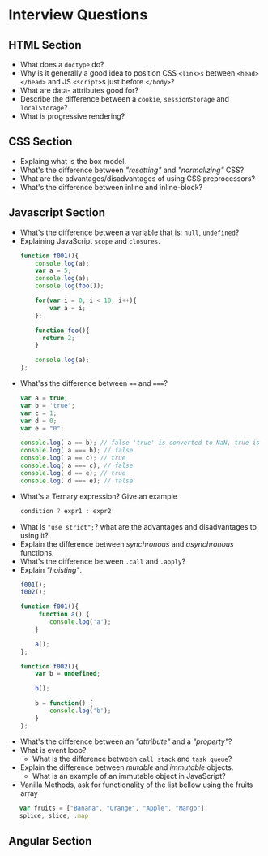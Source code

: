 # Interview Questions

## HTML Section
- What does a `doctype` do?
- Why is it generally a good idea to position CSS `<link>s` between `<head></head>` and JS `<script>`s just before `</body>`? 
- What are data- attributes good for?
- Describe the difference between a `cookie`, `sessionStorage` and `localStorage`?
- What is progressive rendering?

## CSS Section
- Explaing what is the box model.
- What's the difference between _"resetting"_ and _"normalizing"_ CSS?
- What are the advantages/disadvantages of using CSS preprocessors?
- What's the difference between inline and inline-block?

## Javascript Section
- What's the difference between a variable that is: `null`, `undefined`?
- Explaining JavaScript `scope` and `closures`.
    ```javascript
    function f001(){
        console.log(a);
        var a = 5;
        console.log(a);
        console.log(foo());

        for(var i = 0; i < 10; i++){
            var a = i;
        };

        function foo(){
          return 2;
        }

        console.log(a);
    };
    ```
- What'ss the difference between `==` and `===`?
    ```javascript
    var a = true;
    var b = 'true';
    var c = 1;
    var d = 0;
    var e = "0";

    console.log( a == b); // false 'true' is converted to NaN, true is converted to 1, por eso es falso
    console.log( a === b); // false
    console.log( a == c); // true
    console.log( a === c); // false
    console.log( d == e); // true
    console.log( d === e); // false
    ```
- What's a Ternary expression? Give an example
  ```javascript
  condition ? expr1 : expr2
  ```
- What is `"use strict";`? what are the advantages and disadvantages to using it?
- Explain the difference between _synchronous_ and _asynchronous_ functions.
- What's the difference between `.call` and `.apply`?
- Explain _"hoisting"_.
    ```javascript
    f001();
    f002();

    function f001(){
         function a() {
            console.log('a');
        }

        a();
    };

    function f002(){
        var b = undefined;

        b();

        b = function() {
            console.log('b');
        }
    };
    ```
- What's the difference between an _"attribute"_ and a _"property"_?
- What is event loop?
  - What is the difference between `call stack` and `task queue`?
- Explain the difference between _mutable_ and _immutable_ objects.
  - What is an example of an immutable object in JavaScript?
- Vanilla Methods, ask for functionality of the list bellow using the fruits array
```javascript
   var fruits = ["Banana", "Orange", "Apple", "Mango"];
   splice, slice, .map
```

## Angular Section
